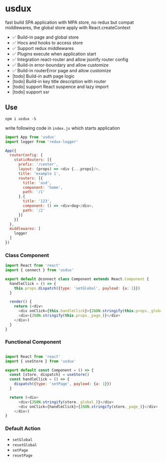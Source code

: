 # usdux

fast build SPA application with MPA store, no redux but compat middlewares, the global store apply with React.createContext

- ✅ Build-in page and global store
- ✅ Hocs and hooks to access store
- ✅ Support redux middlewares
- ✅ Plugins execute when application start
- ✅ Integration react-router and allow jsonify router config
- ✅ Build-in error-boundary and allow customize
- ✅ Build-in routerError page and allow customize
- [todo] Build-in auth page logic
- [todo] Build-in key title description with router
- [todo] support React suspence and lazy import
- [todo] support ssr

## Use

``` shell
npm i usdux -S
```

write following code in `index.js` which starts application

```js
import App from 'usdux'
import logger from 'redux-logger'

App({
  routerConfig: {
    staticRouters: [{
      prefix: '/center',
      layout: (props) => <div {...props}/>,
      title: 'example 1',
      routers: [{
        title: 'asd',
        component: 'home',
        path: '/1'
      },{
        title: '123',
        component: () => <div>dog</div>,
        path: '/2'
      }]
    }]
  },
  middlewares: [
    logger
  ]
})
```

### Class Component

``` js
import React from 'react'
import { connect } from 'usdux'

export default @connect class Component extends React.Component {
  handleClick = () => {
    this.props.dispatch({type: 'setGlobal', payload: {a: 1}})
  }

  render() {
    return (<div>
      <div onClick={this.handleClick}>{JSON.stringify(this.props._global_)}</div>
      <div>{JSON.stringify(this.props._page_)}</div>
    </div>)
  }
}
```

### Functional Component

```js

import React from 'react'
import { useStore } from 'usdux'

export default const Component = () => {
  const [store, dispatch] = useStore()
  const handleClick = () => {
    dispatch({type: 'setPage', payload: {a: 1}})
  }

  return (<div>
      <div>{JSON.stringify(store._global_)}</div>
      <div onClick={handleClick}>{JSON.stringify(store._page_)}</div>
    </div>)
}
```

### Default Action

* `setGlobal`
* `resetGlobal`
* `setPage`
* `resetPage`